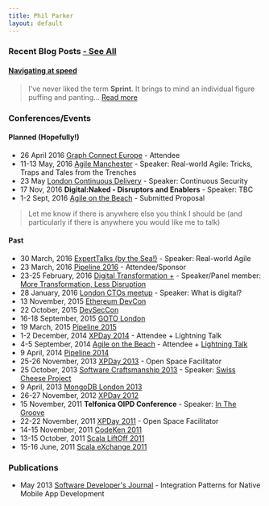 ```yaml
---
title: Phil Parker
layout: default
---
```


### Recent Blog Posts [- See All](/blog/)

#### [Navigating at speed](2015/10/22/navigating/)
> I've never liked the term **Sprint**. It brings to mind an individual figure puffing and panting...
> [Read more](2015/10/22/navigating/)

### Conferences/Events

#### Planned (Hopefully!)


- 26 April 2016 [Graph Connect Europe](http://graphconnect.com) - Attendee
- 11-13 May, 2016 [Agile Manchester](http://agilemanchester.net/2016/sessions/index.php?session=503) - Speaker: Real-world Agile: Tricks, Traps and Tales from the Trenches
- 23 May [London Continuous Delivery](http://www.meetup.com/London-Continuous-Delivery/events/228002697/) - Speaker: Continuous Security
- 17 Nov, 2016 **Digital:Naked - Disruptors and Enablers** - Speaker: TBC
- 1-2 Sept, 2016 [Agile on the Beach](http://agileonthebeach.com/) - Submitted Proposal

> Let me know if there is anywhere else you think I should be (and particularly if there is anywhere you would like me to talk)

#### Past

- 30 March, 2016 [ExpertTalks (by the Sea!)](http://www.meetup.com/Expert-Talks/events/229575362/) - Speaker: Real-world Agile
- 23 March, 2016 [Pipeline 2016](http://web.pipelineconf.info/) - Attendee/Sponsor
- 23-25 February, 2016 [Digital Transformation +](http://www.digitaltransformationplus.com/conference-day-one---february-24th-2016-agendaday) - Speaker/Panel member: [More Transformation, Less Disruption](http://www.cxnetwork.com/cx-digital/videos/how-do-bbc-and-merlin-entertainments-make-the-most/)
- 28 January, 2016 [London CTOs meetup](http://www.meetup.com/LondonCTOs/) - Speaker: What is digital?
- 13 November, 2015 [Ethereum DevCon](https://devcon.ethereum.org/)
- 22 October, 2015 [DevSecCon](https://www.devseccon.com/)
- 16-18 September, 2015 [GOTO London](http://gotocon.com/goto-london-2015/)
- 19 March, 2015 [Pipeline 2015](http://web.pipelineconf.info/2015-event/) 
- 1-2 December, 2014 [XPDay 2014](http://xpday.wordpress.com/) - Attendee + Lightning Talk
- 4-5 September, 2014 [Agile on the Beach](http://agileonthebeach.com/) - Attendee + [Lightning Talk](/2014/09/04/architecture-101+domain-alignment/)
- 9 April, 2014 [Pipeline 2014](http://web.pipelineconf.info/2014-event/)
- 25-26 November, 2013 [XPDay 2013](http://xpday.wordpress.com/) - Open Space Facilitator
- 25 October, 2013 [Software Craftsmanship 2013](http://www.codemanship.co.uk/softwarecraftsmanship/) - Speaker: [Swiss Cheese Project](http://about.swisscheeseproject.com/sc2013.html)
- 9 April, 2013 [MongoDB London 2013](http://www.mongodb.com/events/mongodb-london-2013)
- 26-27 November, 2012 [XPDay 2012](http://xpday.wordpress.com/page/2/)
- 15 November, 2011 **Telfonica OIPD Conference** - Speaker: [In The Groove](http://www.youtube.com/watch?v=fTYwj625Tp8)
- 22-22 November, 2011 [XPDay 2011](http://xpday2011.wordpress.com/) - Open Space Facilitator
- 14-15 November, 2011 [CodeKen 2011](http://codeken.com/codeken-2012/codeken-2011.html)
- 13-15 October, 2011 [Scala LiftOff 2011](https://skillsmatter.com/conferences/803-scala-lift-off-london-2011)
- 15-16 June, 2011 [Scala eXchange 2011](https://skillsmatter.com/conferences/857-scala-exchange-2011)

### Publications

- May 2013 [Software Developer's Journal](http://sdjournal.org/new-issue-iphone-development-all-you-have-to-know/) - Integration Patterns for Native Mobile App Development


